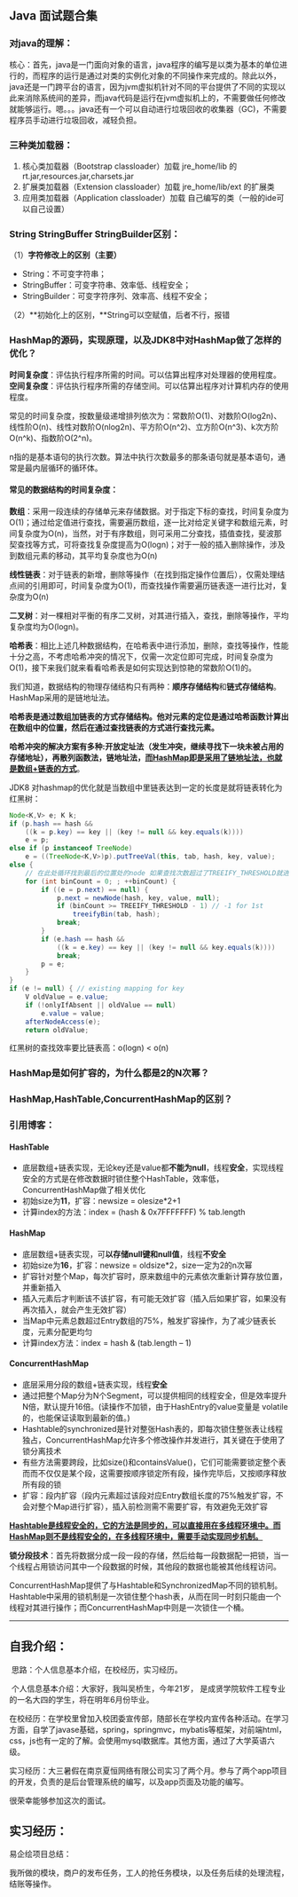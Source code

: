 ## Java 面试题合集

### 对java的理解：

核心：首先，java是一门面向对象的语言，java程序的编写是以类为基本的单位进行的，而程序的运行是通过对类的实例化对象的不同操作来完成的。除此以外，java还是一门跨平台的语言，因为jvm虚拟机针对不同的平台提供了不同的实现以此来消除系统间的差异，而java代码是运行在jvm虚拟机上的，不需要做任何修改就能够运行。嗯。。。java还有一个可以自动进行垃圾回收的收集器（GC)，不需要程序员手动进行垃圾回收，减轻负担。



### 三种类加载器：

1. 核心类加载器（Bootstrap classloader）加载 jre_home/lib 的rt.jar,resources.jar,charsets.jar
2. 扩展类加载器（Extension classloader）加载 jre_home/lib/ext 的扩展类
3. 应用类加载器（Application classloader）加载 自己编写的类（一般的ide可以自己设置）



### String  StringBuffer StringBuilder区别：

（1）**字符修改上的区别（主要）**

- String：不可变字符串；
- StringBuffer：可变字符串、效率低、线程安全；
- StringBuilder：可变字符序列、效率高、线程不安全；

（2）**初始化上的区别，**String可以空赋值，后者不行，报错



### HashMap的源码，实现原理，以及JDK8中对HashMap做了怎样的优化？

**时间复杂度**：评估执行程序所需的时间。可以估算出程序对处理器的使用程度。 
**空间复杂度**：评估执行程序所需的存储空间。可以估算出程序对计算机内存的使用程度。

常见的时间复杂度，按数量级递增排列依次为：常数阶O(1)、对数阶O(log2n)、线性阶O(n)、线性对数阶O(nlog2n)、平方阶O(n^2)、立方阶O(n^3)、k次方阶O(n^k)、指数阶O(2^n)。

n指的是基本语句的执行次数。算法中执行次数最多的那条语句就是基本语句，通常是最内层循环的循环体。

#### 常见的数据结构的时间复杂度：

**数组**：采用一段连续的存储单元来存储数据。对于指定下标的查找，时间复杂度为O(1)；通过给定值进行查找，需要遍历数组，逐一比对给定关键字和数组元素，时间复杂度为O(n)，当然，对于有序数组，则可采用二分查找，插值查找，斐波那契查找等方式，可将查找复杂度提高为O(logn)；对于一般的插入删除操作，涉及到数组元素的移动，其平均复杂度也为O(n)

**线性链表**：对于链表的新增，删除等操作（在找到指定操作位置后），仅需处理结点间的引用即可，时间复杂度为O(1)，而查找操作需要遍历链表逐一进行比对，复杂度为O(n)

**二叉树**：对一棵相对平衡的有序二叉树，对其进行插入，查找，删除等操作，平均复杂度均为O(logn)。

**哈希表**：相比上述几种数据结构，在哈希表中进行添加，删除，查找等操作，性能十分之高，不考虑哈希冲突的情况下，仅需一次定位即可完成，时间复杂度为O(1)，接下来我们就来看看哈希表是如何实现达到惊艳的常数阶O(1)的。



我们知道，数据结构的物理存储结构只有两种：**顺序存储结构**和**链式存储结构**。HashMap采用的是链地址法。



**哈希表是通过数组加链表的方式存储结构。他对元素的定位是通过哈希函数计算出在数组中的位置，然后在通过查找链表的方式进行查找元素。**

**哈希冲突的解决方案有多种:开放定址法（发生冲突，继续寻找下一块未被占用的存储地址），再散列函数法，链地址法，<u>而HashMap即是采用了链地址法，也就是数组+链表的方式</u>**。

JDK8 对hashmap的优化就是当数组中里链表达到一定的长度是就将链表转化为红黑树：

```java
Node<K,V> e; K k;
if (p.hash == hash &&
    ((k = p.key) == key || (key != null && key.equals(k))))
    e = p;
else if (p instanceof TreeNode)
    e = ((TreeNode<K,V>)p).putTreeVal(this, tab, hash, key, value);
else {
    // 在此处循环找到最后的位置处的node 如果查找次数超过了TREEIFY_THRESHOLD就进行树化
    for (int binCount = 0; ; ++binCount) {
        if ((e = p.next) == null) {
            p.next = newNode(hash, key, value, null);
            if (binCount >= TREEIFY_THRESHOLD - 1) // -1 for 1st
                treeifyBin(tab, hash);
            break;
        }
        if (e.hash == hash &&
            ((k = e.key) == key || (key != null && key.equals(k))))
            break;
        p = e;
    }
}
if (e != null) { // existing mapping for key
    V oldValue = e.value;
    if (!onlyIfAbsent || oldValue == null)
        e.value = value;
    afterNodeAccess(e);
    return oldValue;
```

红黑树的查找效率要比链表高：o(logn) < o(n)



### HashMap是如何扩容的，为什么都是2的N次幂？

### HashMap,HashTable,ConcurrentHashMap的区别？

### 引用博客：

#### **HashTable**

- 底层数组+链表实现，无论key还是value都**不能为null**，线程**安全**，实现线程安全的方式是在修改数据时锁住整个HashTable，效率低，ConcurrentHashMap做了相关优化
- 初始size为**11**，扩容：newsize = olesize*2+1
- 计算index的方法：index = (hash & 0x7FFFFFFF) % tab.length

#### **HashMap**

- 底层数组+链表实现，可**以存储null键和null值**，线程**不安全**
- 初始size为**16**，扩容：newsize = oldsize*2，size一定为2的n次幂
- 扩容针对整个Map，每次扩容时，原来数组中的元素依次重新计算存放位置，并重新插入
- 插入元素后才判断该不该扩容，有可能无效扩容（插入后如果扩容，如果没有再次插入，就会产生无效扩容）
- 当Map中元素总数超过Entry数组的75%，触发扩容操作，为了减少链表长度，元素分配更均匀
- 计算index方法：index = hash & (tab.length – 1)

#### **ConcurrentHashMap**

- 底层采用分段的数组+链表实现，线程**安全**
- 通过把整个Map分为N个Segment，可以提供相同的线程安全，但是效率提升N倍，默认提升16倍。(读操作不加锁，由于HashEntry的value变量是 volatile的，也能保证读取到最新的值。)
- Hashtable的synchronized是针对整张Hash表的，即每次锁住整张表让线程独占，ConcurrentHashMap允许多个修改操作并发进行，其关键在于使用了锁分离技术
- 有些方法需要跨段，比如size()和containsValue()，它们可能需要锁定整个表而而不仅仅是某个段，这需要按顺序锁定所有段，操作完毕后，又按顺序释放所有段的锁
- 扩容：段内扩容（段内元素超过该段对应Entry数组长度的75%触发扩容，不会对整个Map进行扩容），插入前检测需不需要扩容，有效避免无效扩容

**<u>Hashtable是线程安全的，它的方法是同步的，可以直接用在多线程环境中。而HashMap则不是线程安全的，在多线程环境中，需要手动实现同步机制。</u>**

**锁分段技术**：首先将数据分成一段一段的存储，然后给每一段数据配一把锁，当一个线程占用锁访问其中一个段数据的时候，其他段的数据也能被其他线程访问。 

ConcurrentHashMap提供了与Hashtable和SynchronizedMap不同的锁机制。Hashtable中采用的锁机制是一次锁住整个hash表，从而在同一时刻只能由一个线程对其进行操作；而ConcurrentHashMap中则是一次锁住一个桶。

------

## 自我介绍：

​	思路：个人信息基本介绍，在校经历，实习经历。

​	个人信息基本介绍：大家好，我叫吴桥生，今年21岁， 是成贤学院软件工程专业的一名大四的学生，将在明年6月份毕业。

​	在校经历：在学校里曾加入校团委宣传部，随部长在学校内宣传各种活动。在学习方面，自学了javase基础，spring，springmvc，mybatis等框架，对前端html，css，js也有一定的了解。会使用mysql数据库。其他方面，通过了大学英语六级。

​	实习经历：大三暑假在南京夏恒网络有限公司实习了两个月。参与了两个app项目的开发，负责的是后台管理系统的编写，以及app页面及功能的编写。

很荣幸能够参加这次的面试。

## 实习经历：

易企绘项目总结：

​	我所做的模块，商户的发布任务，工人的抢任务模块，以及任务后续的处理流程，结账等操作。